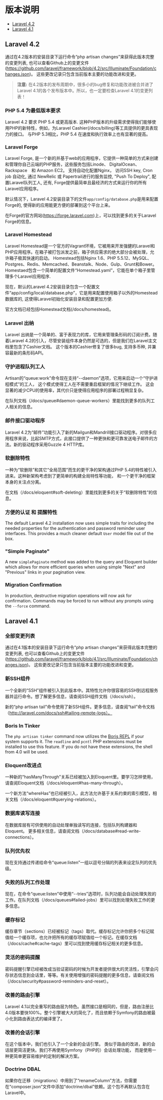 # 版本说明

- [Laravel 4.2](#laravel-4.2)
- [Laravel 4.1](#laravel-4.1)

<a name="laravel-4.2"></a>
## Laravel 4.2

通过在4.2版本的安装目录下运行命令“php artisan changes”来获得此版本完整的变更列表, 也可以查看Github上的变更文件(https://github.com/laravel/framework/blob/4.2/src/Illuminate/Foundation/changes.json)。 这些更改记录只包含当前版本主要的功能改进和变更。

> **注意:** 在4.2版本的发布周期中，很多小的bug修复和功能改进被合并进了Laravel 4.1的各个发布版本中。所以，也一定要检查Laravel 4.1的变更列表！

### PHP 5.4 为最低版本要求

Laravel 4.2 要求 PHP 5.4 或更高版本. 这种PHP版本的升级需求使得我们能够使用PHP的新特性，例如，为Laravel Cashier(/docs/billing)等工具提供的更具表现力的接口。 与PHP 5.3相比，PHP 5.4 在速度和执行效率上也有显著的提高。

### Laravel Forge

Laravel Forge, 是一个新的并基于web的应用程序，它提供一种简单的方式来创建和管理你自己云端的PHP服务，这些服务包括Linode、 DigitalOcean、 Rackspace　和 Amazon EC2。 支持自动化配置Nginx， 访问SSH key, Cron job 自动化, 通过 NewRelic 或 Papertrail进行的服务监控, "Push To Deploy", 配置Laravel队列工人, 还有, Forge提供最简单且最经济的方式来运行你的所有Laravel应用程序。

默认情况下，Laravel 4.2安装目录下的文件`app/config/database.php`是用来配置Forge的, 使得新的应用能更方便的部署到这个平台上来。

在Forge的官方网站(https://forge.laravel.com)上，可以找到更多的关于Laravel Forge的信息。

### Laravel Homestead

Laravel Homestead是一个官方的Vagrant环境，它被用来开发强健的Laravel和PHP应用程序。在箱子被打包派发之前，箱子供应需求的绝大部分会被处理，允许箱子极其快速的启动。 Homestead包括Nginx 1.6、PHP 5.5.12、MySQL、Postgres、Redis、Memcached、Beanstalk、Node、Gulp、Grunt和Bower。Homestaed包含一个简单的配置文件“Homestead.yaml”，它能在单个箱子里管理多个Laravel应用程序.

现在，默认的Laravel 4.2安装目录包含一个配置文件“app/config/local/database.php”，它是用来配置使用箱子以外的Homestead数据库的, 这使得Laravel初始化安装目录和配置更加方便.

官方文档已经包括Homestead文档(/docs/homestead)。

### Laravel 出纳

Laravel 出纳是一个简单的、富于表现力的库，它用来管理条形码的订阅计费。随着Laravel 4.2的引入，尽管安装组件本身仍然是可选的，但是我们在Laravel主文档里包含了Cashier文档。 这个版本的Cashier修复了很多bug, 支持多币种, 并兼容最新的条形码API。

### 守护进程队列工人

Artisan的“queue:work”命令现在支持“--daemon”选项，它用来启动一个“守护进程模式”的工人， 这个模式使得工人在不需要重启框架的情况下继续工作。 这会显著的减少CPU的使用率，其代价只是使得应用程序的部署过程稍显复杂。

在队列文档（/docs/queue#daemon-queue-workers）里能找到更多的队列工人相关的信息。

### 邮件接口驱动程序

Laravel 4.2为“邮件”功能引入了新的Mailgun和Mandrill接口驱动程序。对很多应用程序来说，比起SMTP方式，此接口提供了一种更快和更可靠发送电子邮件的方法。新的驱动程序采用Guzzle 4 HTTP库。

### 软删除特性

一种为“软删除”和其它“全局范围”而生的更干净的架构通过PHP 5.4的特性被引入进来。这种新架构考虑到了更简单的构建全局特性等功能， 和一个更干净的框架本身的关注点分离。

在文档（/docs/eloquent#soft-deleting）里能找到更多的关于“软删除特性”的信息。

### 方便的认证 和 提醒特性

The default Laravel 4.2 installation now uses simple traits for including the needed properties for the authentication and password reminder user interfaces. This provides a much cleaner default `User` model file out of the box.

### "Simple Paginate"

A new `simplePaginate` method was added to the query and Eloquent builder which allows for more efficient queries when using simple "Next" and "Previous" links in your pagination view.

### Migration Confirmation

In production, destructive migration operations will now ask for confirmation. Commands may be forced to run without any prompts using the `--force` command.

<a name="laravel-4.1"></a>
## Laravel 4.1

### 全部变更列表

通过在4.1版本的安装目录下运行命令“php artisan changes”来获得此版本完整的变更列表, 也可以查看Github上的变更文件(https://github.com/laravel/framework/blob/4.1/src/Illuminate/Foundation/changes.json)。 这些更改记录只包含当前版本主要的功能改进和变更。

### 新SSH组件

一个全新的“SSH”组件被引入到此版本中。其特性允许你很容易的SSH到远程服务器并运行命令。想了解更多信息，请查阅SSH组件文档（/docs/ssh）。

新的“php artisan tail”命令使用了新SSH组件。更多信息，请查阅“tail”命令文档（http://laravel.com/docs/ssh#tailing-remote-logs）。

### Boris In Tinker

The `php artisan tinker` command now utilizes the [Boris REPL](https://github.com/d11wtq/boris) if your system supports it. The `readline` and `pcntl` PHP extensions must be installed to use this feature. If you do not have these extensions, the shell from 4.0 will be used.

### Eloquent改进点

一种新的“hasManyThrough”关系已经被加入到Eloquent里。要学习怎样使用，请查阅Eloquent文档（/docs/eloquent#has-many-through）。

一个新方法“whereHas”也已经被引入，此方法允许基于关系约束的索引模型，相关文档（/docs/eloquent#querying-relations）。

### 数据库读写连接

在数据库层有可供使用的自动处理单独读写的连接，包括队列构建器和Eloquent。 更多相关信息，请查阅文档（/docs/database#read-write-connections）。

### 队列优先权

现在支持通过传递给命令“queue:listen”一组以逗号分隔的列表来设定队列的优先级。

### 失败的队列工作处理

现在，在命令“queue:listen”中使用“--tries”选项时，队列功能会自动处理失败的工作。在队列文档（/docs/queues#failed-jobs）里可以找到处理失败工作的更多信息。

### 缓存标记

缓存章节（sections）已经被标记（tags）取代。缓存标记允许你把多个标记赋值给一个缓存项，也允许把所有的缓存项赋值给一个标记。在缓存文档（/docs/cache#cache-tags）里可以找到使用缓存标记相关的更多信息。

### 灵活的密码提醒

密码提醒引擎已经被改成当验证密码的时候为开发者提供很大的灵活性，引擎会闪存状态信息到会话里，等等。有关使用增强的密码提醒的更多信息，请查阅文档（/docs/security#password-reminders-and-reset）。

### 改善的路由引擎

Laravel 4.1以完全重写的路由层为特色。虽然接口是相同的，但是，路由注册比4.0版本要快100%。整个引擎被大大的简化了，而且依赖于Symfony的路由被最小化到路由表达式的编译里了。

### 改善的会话引擎

在这个版本中，我们也引入了一个全新的会话引擎。 类似于路由的改进，新的会话层更简洁更快。我们不再使用Symfony（PHP的）会话处理功能， 而是使用一种更简单更容易维护的定制的解决方案。

### Doctrine DBAL

如果你在迁移（migrations）中用到了“renameColumn”方法，你需要在“composer.json”文件中添加“doctrine/dbal”依赖。这个包不再默认包含在Laravel中。